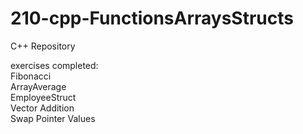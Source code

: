 # 210-cpp-FunctionsArraysStructs
C++ Repository

exercises completed:  
Fibonacci  
ArrayAverage  
EmployeeStruct  
Vector Addition  
Swap Pointer Values  
